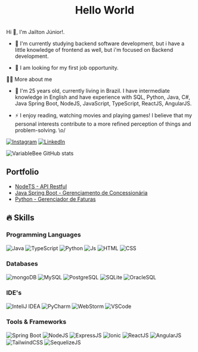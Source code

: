 <div id="user-content-toc" align="center">
  <ul align="center">
    <summary><h1 style="display: inline-block">Hello World</h1></summary>
</div>

<p>
  Hi 👋, I'm Jailton Júnior!.

  - 🌱 I'm currently studying backend software development, but i have a little knowledge of frontend as well, but i'm focused on Backend development.

  - 🔭 I am looking for my first job opportunity.
</p>

<p>
  👨‍💻 More about me

  - 💬 I'm 25 years old, currently living in Brazil. I have intermediate knowledge in English and have experience with SQL, Python, Java, C#, Java Spring Boot, NodeJS, JavaScript, TypeScript, ReactJS, AngularJS.

  - ⚡ I enjoy reading, watching movies and playing games! I believe that my personal interests contribute to a more refined perception of things and problem-solving. \o/
</p>

[![Instagram](https://img.shields.io/badge/Instagram-E4405F?style=for-the-badge&logo=instagram&logoColor=white)](https://www.instagram.com/djahjr_/)
[![LinkedIn](https://img.shields.io/badge/LinkedIn-0077B5?style=for-the-badge&logo=linkedin&logoColor=white)](https://www.linkedin.com/in/jailton-junior/)

![VariableBee GitHub stats](https://github-readme-stats.vercel.app/api?username=jailtonjuniordev&show_icons=true&theme=gotham)

## Portfolio
- [NodeTS - API Restful](https://github.com/jailtonjuniordev/API-REST)
- [Java Spring Boot - Gerenciamento de Concessionária](https://github.com/jailtonjuniordev/Carseller-API/tree/main)
- [Python - Gerenciador de Faturas](https://github.com/jailtonjuniordev/Gerenciador-de-faturas)

## 🔥 Skills
  <div style="flex-basis: 48%;">
    <h3>Programming Languages</h3>
	  <img align="center" alt="Java" src="https://img.shields.io/badge/Java-ED8B00?style=for-the-badge&logo=openjdk&logoColor=white">
	  <img align="center" alt="TypeScript" src="https://img.shields.io/badge/TypeScript-007ACC?style=for-the-badge&logo=typescript&logoColor=white">
	  <img align="center" alt="Python" src="https://img.shields.io/badge/Python-3776AB?style=for-the-badge&logo=python&logoColor=white">
    <img align="center" alt="Js" src="https://img.shields.io/badge/JavaScript-F7DF1E?style=for-the-badge&logo=javascript&logoColor=black">
    <img align="center" alt="HTML" src="https://img.shields.io/badge/HTML-239120?style=for-the-badge&logo=html5&logoColor=white">
    <img align="center" alt="CSS" src="https://img.shields.io/badge/CSS-239120?&style=for-the-badge&logo=css3&logoColor=white">
    
  </div>
  
  <div style="flex-basis: 48%;">
    <h3>Databases</h3>
    <img align="center" alt="mongoDB" src="https://img.shields.io/badge/MongoDB-4EA94B?style=for-the-badge&logo=mongodb&logoColor=white">
    <img align="center" alt="MySQL" src="https://img.shields.io/badge/MySQL-005C84?style=for-the-badge&logo=mysql&logoColor=white">
    <img align="center" alt="PostgreSQL" src="https://img.shields.io/badge/PostgreSQL-316192?style=for-the-badge&logo=postgresql&logoColor=white">
    <img align="center" alt="SQLite" src="https://img.shields.io/badge/SQLite-07405E?style=for-the-badge&logo=sqlite&logoColor=white">
    <img align="center" alt="OracleSQL" src="https://img.shields.io/badge/Oracle-F80000?style=for-the-badge&logo=Oracle&logoColor=white">
    
<br/>

<h3>IDE's</h3>
    <img align="center" alt="InteliJ IDEA" src="https://img.shields.io/badge/IntelliJ_IDEA-000000.svg?style=for-the-badge&logo=intellij-idea&logoColor=white">
    <img align="center" alt="PyCharm" src="https://img.shields.io/badge/PyCharm-000000.svg?&style=for-the-badge&logo=PyCharm&logoColor=white">
    <img align="center" alt="WebStorm" src="https://img.shields.io/badge/WebStorm-000000?style=for-the-badge&logo=WebStorm&logoColor=white">
    <img align="center" alt="VSCode" src="https://img.shields.io/badge/Visual_Studio_Code-0078D4?style=for-the-badge&logo=visual%20studio%20code&logoColor=white">  
  </div>
    
  <div style="flex-basis: 48%;">
    <h3>Tools & Frameworks</h3>
	  <img align="center" alt="Spring Boot" src="https://img.shields.io/badge/Spring-6DB33F?style=for-the-badge&logo=spring&logoColor=white">
    <img align="center" alt="NodeJS" src="https://img.shields.io/badge/Node.js-43853D?style=for-the-badge&logo=node.js&logoColor=white">
    <img align="center" alt="ExpressJS" src="https://img.shields.io/badge/Express.js-404D59?style=for-the-badge">
	  <img align="center" alt="Ionic" src="https://img.shields.io/badge/Ionic-3880FF?style=for-the-badge&logo=ionic&logoColor=white">
    <img align="center" alt="ReactJS" src="https://img.shields.io/badge/React-20232A?style=for-the-badge&logo=react&logoColor=61DAFB">
    <img align="center" alt="AngularJS" src="https://img.shields.io/badge/AngularJS-E23237?style=for-the-badge&logo=angularjs&logoColor=white">
	  <img align="center" alt="TailwindCSS" src="https://img.shields.io/badge/Tailwind_CSS-38B2AC?style=for-the-badge&logo=tailwind-css&logoColor=white">
	  <img align="center" alt="SequelizeJS" src="https://img.shields.io/badge/sequelize-323330?style=for-the-badge&logo=sequelize&logoColor=blue">  
  </div>
